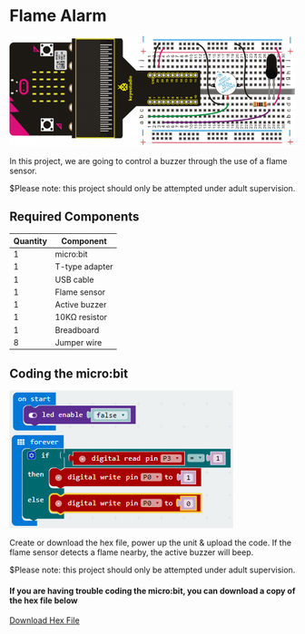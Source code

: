 # Flame Alarm

![alt text](flame-alarm.png "Flame Alarm")

In this project, we are going to control a buzzer through the use of a flame sensor. 

$Please note: this project should only be attempted under adult supervision.

## Required Components
Quantity | Component
--- | ---
1 | micro:bit
1 | T-type adapter
1 | USB cable
1 | Flame sensor
1 | Active buzzer
1 | 10KΩ resistor
1 | Breadboard
8 | Jumper wire

## Coding the micro:bit
![alt text](flame-alarm-code.png "Flame Alarm - Code Block")

Create or download the hex file, power up the unit & upload the code. If the flame sensor detects a flame nearby, the active buzzer will beep.

$Please note: this project should only be attempted under adult supervision.

#### If you are having trouble coding the micro:bit, you can download a copy of the hex file below
[Download Hex File](https://github.com/Jaycar-Electronics/micro-bit-Starter-Kit/blob/master/Project%208%20-%20RGB%20LED/RGB-LED.zip?raw=true)
